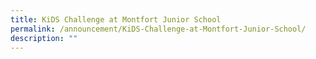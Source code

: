 ```yaml
---
title: KiDS Challenge at Montfort Junior School
permalink: /announcement/KiDS-Challenge-at-Montfort-Junior-School/
description: ""
---
```

